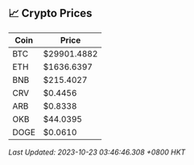 ## 📈 Crypto Prices

| Coin | Price |
| ---- | ----- |
| BTC | $29901.4882 |
| ETH | $1636.6397 |
| BNB | $215.4027 |
| CRV | $0.4456 |
| ARB | $0.8338 |
| OKB | $44.0395 |
| DOGE | $0.0610 |

_Last Updated: 2023-10-23 03:46:46.308 +0800 HKT_